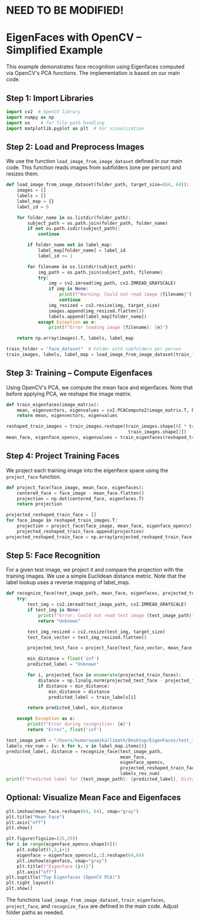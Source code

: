 # NEED TO BE MODIFIED!

# EigenFaces with OpenCV – Simplified Example

This example demonstrates face recognition using Eigenfaces computed via OpenCV's PCA functions. The implementation is based on our main code.

## Step 1: Import Libraries

```python
import cv2  # OpenCV library
import numpy as np
import os    # for file path handling
import matplotlib.pyplot as plt  # For visualization
```

## Step 2: Load and Preprocess Images

We use the function `load_image_from_image_dataset` defined in our main code. This function reads images from subfolders (one per person) and resizes them.

```python
def load_image_from_image_dataset(folder_path, target_size=(64, 64)):
    images = []
    labels = []
    label_map = {}
    label_id = 0

    for folder_name in os.listdir(folder_path):
        subject_path = os.path.join(folder_path, folder_name)
        if not os.path.isdir(subject_path):
            continue

        if folder_name not in label_map:
            label_map[folder_name] = label_id
            label_id += 1

        for filename in os.listdir(subject_path):
            img_path = os.path.join(subject_path, filename)
            try:
                img = cv2.imread(img_path, cv2.IMREAD_GRAYSCALE)
                if img is None:
                    print(f"Warning: Could not read image {filename}")
                    continue
                img_resized = cv2.resize(img, target_size)
                images.append(img_resized.flatten())
                labels.append(label_map[folder_name])
            except Exception as e:
                print(f"Error loading image {filename}: {e}")

    return np.array(images).T, labels, label_map

train_folder = "face_dataset"  # Folder with subfolders per person
train_images, labels, label_map = load_image_from_image_dataset(train_folder)
```

## Step 3: Training – Compute Eigenfaces

Using OpenCV's PCA, we compute the mean face and eigenfaces. Note that before applying PCA, we reshape the image matrix.

```python
def train_eigenfaces(image_matrix):
    mean, eigenvectors, eigenvalues = cv2.PCACompute2(image_matrix.T, None)
    return mean, eigenvectors, eigenvalues

reshaped_train_images = train_images.reshape(train_images.shape[0] * train_images.shape[1],
                                              train_images.shape[2])
mean_face, eigenface_opencv, eigenvalues = train_eigenfaces(reshaped_train_images)
```

## Step 4: Project Training Faces

We project each training image into the eigenface space using the `project_face` function.

```python
def project_face(face_image, mean_face, eigenfaces):
    centered_face = face_image - mean_face.flatten()
    projection = np.dot(centered_face, eigenfaces.T)
    return projection

projected_reshaped_train_face = []
for face_image in reshaped_train_images.T:
    projection = project_face(face_image, mean_face, eigenface_opencv)
    projected_reshaped_train_face.append(projection)
projected_reshaped_train_face = np.array(projected_reshaped_train_face)
```

## Step 5: Face Recognition

For a given test image, we project it and compare the projection with the training images. We use a simple Euclidean distance metric. Note that the label lookup uses a reverse mapping of label_map.

```python
def recognize_face(test_image_path, mean_face, eigenfaces, projected_train_faces, train_labels, target_size=(64, 64)):
    try:
        test_img = cv2.imread(test_image_path, cv2.IMREAD_GRAYSCALE)
        if test_img is None:
            print(f"Error: Could not read test image {test_image_path}")
            return "Unknown"

        test_img_resized = cv2.resize(test_img, target_size)
        test_face_vector = test_img_resized.flatten()

        projected_test_face = project_face(test_face_vector, mean_face, eigenfaces)

        min_distance = float('inf')
        predicted_label = "Unknown"

        for i, projected_face in enumerate(projected_train_faces):
            distance = np.linalg.norm(projected_test_face - projected_face)
            if distance < min_distance:
                min_distance = distance
                predicted_label = train_labels[i]

        return predicted_label, min_distance

    except Exception as e:
        print(f"Error during recognition: {e}")
        return "Error", float('inf')

test_image_path = "/Users/kumarswamikallimath/Desktop/EigenFaces/test_image.jpg"
labels_rev_num = {v: k for k, v in label_map.items()}
predicted_label, distance = recognize_face(test_image_path, 
                                           mean_face, 
                                           eigenface_opencv,
                                           projected_reshaped_train_face,
                                           labels_rev_num)
print(f"Predicted label for {test_image_path}: {predicted_label}, Distance: {distance}")
```

## Optional: Visualize Mean Face and Eigenfaces

```python
plt.imshow(mean_face.reshape(64, 64), cmap="gray")
plt.title("Mean Face")
plt.axis("off")
plt.show()

plt.figure(figsize=(25,25))
for i in range(eigenface_opencv.shape[0]):
    plt.subplot(5,3,i+1)
    eigenface = eigenface_opencv[i,:].reshape(64,64)
    plt.imshow(eigenface, cmap="gray")
    plt.title(f"Eigenface {i+1}")
    plt.axis("off")
plt.suptitle("Top Eigenfaces (OpenCV PCA)")
plt.tight_layout()
plt.show()
```

The functions `load_image_from_image_dataset`, `train_eigenfaces`, `project_face`, and `recognize_face` are defined in the main code. Adjust folder paths as needed.